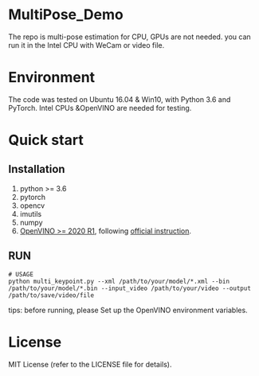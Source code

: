 MultiPose_Demo
======
The repo is  multi-pose estimation for CPU,  GPUs are not needed. you can run it in the Intel CPU with WeCam or video file.

Environment
===
The code was tested on Ubuntu 16.04 & Win10, with Python 3.6 and PyTorch. Intel CPUs &OpenVINO are needed for testing.

Quick start
=====
## Installation
1. python >= 3.6
2. pytorch
3. opencv
4. imutils
5. numpy
6. [OpenVINO >= 2020 R1](https://software.intel.com/content/www/us/en/develop/tools/openvino-toolkit/download.html?elq_cid=6658738_ts1602130313059&erpm_id=9756844_ts1602130313059), following [official instruction](https://docs.openvinotoolkit.org/2021.1/index.html).<br/>
    

## RUN
    # USAGE
    python multi_keypoint.py --xml /path/to/your/model/*.xml --bin /path/to/your/model/*.bin --input_video /path/to/your/video --output /path/to/save/video/file
    
tips: before running, please Set up the OpenVINO environment variables.

License
=======
MIT License (refer to the LICENSE file for details).
